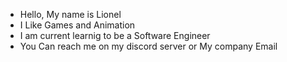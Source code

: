 - Hello, My name is Lionel  
- I Like Games and Animation
- I am current learnig to be a Software Engineer
- You Can reach me on my discord server or My company Email 
<!---
alexanderl7/alexanderl7 is a ✨ special ✨ repository because its `README.md` (this file) appears on your GitHub profile.
You can click the Preview link to take a look at your changes.
--->
